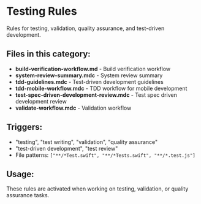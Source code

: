 # Testing Rules

Rules for testing, validation, quality assurance, and test-driven development.

## Files in this category:

- **build-verification-workflow.md** - Build verification workflow
- **system-review-summary.mdc** - System review summary
- **tdd-guidelines.mdc** - Test-driven development guidelines
- **tdd-mobile-workflow.mdc** - TDD workflow for mobile development
- **test-spec-driven-development-review.mdc** - Test spec driven development review
- **validate-workflow.mdc** - Validation workflow

## Triggers:

- "testing", "test writing", "validation", "quality assurance"
- "test-driven development", "test review"
- File patterns: `["**/*Test.swift", "**/*Tests.swift", "**/*.test.js"]`

## Usage:

These rules are activated when working on testing, validation, or quality assurance tasks.

